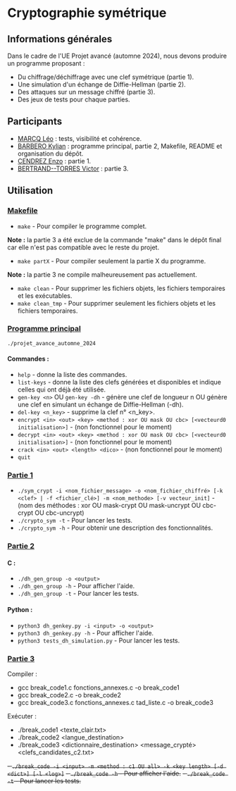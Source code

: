 # Cryptographie symétrique
## Informations générales
Dans le cadre de l'UE Projet avancé (automne 2024), nous devons produire un programme proposant :
- Du chiffrage/déchiffrage avec une clef symétrique (partie 1).
- Une simulation d'un échange de Diffie-Hellman (partie 2).
- Des attaques sur un message chiffré (partie 3).
- Des jeux de tests pour chaque parties.


## Participants
- [MARCQ Léo](https://github.com/chouettchouett) : tests, visibilité et cohérence.
- [BARBERO Kylian](https://github.com/kylian-bbo) : programme principal, partie 2, Makefile, README et organisation du dépôt.
- [CENDREZ Enzo](https://github.com/MKZenit) : partie 1.
- [BERTRAND--TORRES Victor](https://github.com/victorgh31) : partie 3.

## Utilisation
### [Makefile](Makefile)
- `make` - Pour compiler le programme complet.

**Note :** la partie 3 a été exclue de la commande "make" dans le dépôt final car elle n'est pas compatible avec le reste du projet.
- `make partX` - Pour compiler seulement la partie X du programme.

**Note :** la partie 3 ne compile malheureusement pas actuellement.
- `make clean` - Pour supprimer les fichiers objets, les fichiers temporaires et les exécutables.
- `make clean_tmp` - Pour supprimer seulement les fichiers objets et les fichiers temporaires.

### [Programme principal](src/main.c)
`./projet_avance_automne_2024`

#### Commandes :
- `help` - donne la liste des commandes.
- `list-keys` - donne la liste des clefs générées et disponibles et indique celles qui ont déjà été utilisée.
- `gen-key <n>` OU `gen-key -dh` - génère une clef de longueur n OU génère une clef en simulant un échange de Diffie-Hellman (-dh).
- `del-key <n_key>` - supprime la clef n° <n_key>.
- `encrypt <in> <out> <key> <method : xor OU mask OU cbc> [<vecteurd0 initialisation>]` - (non fonctionnel pour le moment)
- `decrypt <in> <out> <key> <method : xor OU mask OU cbc> [<vecteurd0 initialisation>]` - (non fonctionnel pour le moment)
- `crack <in> <out> <length> <dico>` - (non fonctionnel pour le moment)
- `quit`

### [Partie 1](src/Partie1)
- `./sym_crypt -i <nom_fichier_message> -o <nom_fichier_chiffré> [-k <clef> | -f <fichier_clé>] -m <nom_methode> [-v vecteur_init]` - (nom des méthodes : xor OU mask-crypt OU mask-uncrypt OU cbc-crypt OU cbc-uncrypt)
- `./crypto_sym -t` - Pour lancer les tests.
- `./crypto_sym -h` - Pour obtenir une description des fonctionnalités.

### [Partie 2](src/Partie2)
#### C :
- `./dh_gen_group -o <output>`
- `./dh_gen_group -h` - Pour afficher l'aide.
- `./dh_gen_group -t` - Pour lancer les tests.

#### Python :
- `python3 dh_genkey.py -i <input> -o <output>`
- `python3 dh_genkey.py -h` - Pour afficher l'aide.
- `python3 tests_dh_simulation.py` - Pour lancer les tests.

### [Partie 3](src/Partie3)
Compiler :
- gcc break_code1.c fonctions_annexes.c -o break_code1
- gcc break_code2.c -o break_code2
- gcc break_code3.c fonctions_annexes.c tad_liste.c -o break_code3

Exécuter :
- ./break_code1 <texte_clair.txt> <cle>
- ./break_code2 <langue_destination>
- ./break_code3 <dictionnaire_destination> <message_crypté> <clefs_candidates_c2.txt>


~~- `./break_code -i <input> -m <method : c1 OU all> -k <key length> [-d <dict>] [-l <log>]`~~
~~- `./break_code -h` - Pour afficher l'aide.~~
~~- `./break_code -t` - Pour lancer les tests.~~
